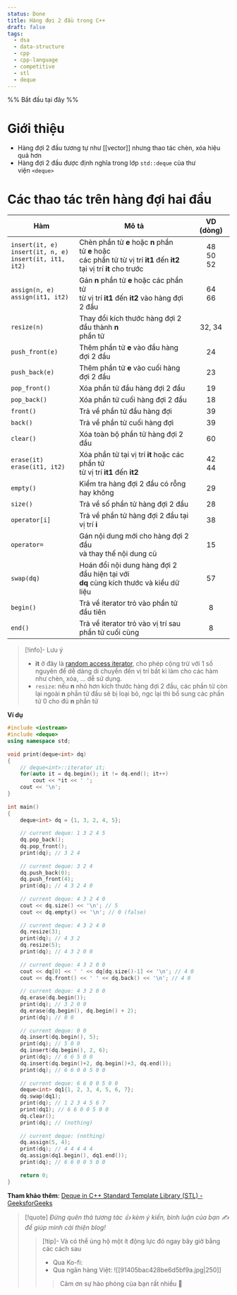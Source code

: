 ```yaml
---
status: Done
title: Hàng đợi 2 đầu trong C++
draft: false
tags:
  - dsa
  - data-structure
  - cpp
  - cpp-language
  - competitive
  - stl
  - deque
---
```

%% Bắt đầu tại đây %%
# Giới thiệu
- Hàng đợi 2 đầu tương tự như [[vector]] nhưng thao tác chèn, xóa hiệu quả hơn
- Hàng đợi 2 đầu được định nghĩa trong lớp `std::deque` của thư viện `<deque>`

# Các thao tác trên hàng đợi hai đầu

| Hàm                                                                 | Mô tả                                                                                                                            |     VD (dòng)      |
| ------------------------------------------------------------------- | -------------------------------------------------------------------------------------------------------------------------------- |:------------------:|
| `insert(it, e)`  <br>`insert(it, n, e)`  <br>`insert(it, it1, it2)` | Chèn phần tử **e** hoặc **n** phần tử **e** hoặc  <br>các phần tử từ vị trí **it1** đến **it2**  <br>tại vị trí **it** cho trước | 48  <br>50  <br>52 |
| `assign(n, e)`  <br>`assign(it1, it2)`                              | Gán **n** phần tử **e** hoặc các phần tử  <br>từ vị trí **it1** đến **it2** vào hàng đợi 2 đầu                                   |     64  <br>66     |
| `resize(n)`                                                         | Thay đổi kích thước hàng đợi 2 đầu thành **n**  <br>phần tử                                                                      |       32, 34       |
| `push_front(e)`                                                     | Thêm phần tử **e** vào đầu hàng đợi 2 đầu                                                                                        |         24         |
| `push_back(e)`                                                      | Thêm phần tử **e** vào cuối hàng đợi 2 đầu                                                                                       |         23         |
| `pop_front()`                                                       | Xóa phần tử đầu hàng đợi 2 đầu                                                                                                   |         19         |
| `pop_back()`                                                        | Xóa phần tử cuối hàng đợi 2 đầu                                                                                                  |         18         |
| `front()`                                                           | Trả về phần tử đầu hàng đợi                                                                                                      |         39         |
| `back()`                                                            | Trả về phần tử cuối hàng đợi                                                                                                     |         39         |
| `clear()`                                                           | Xóa toàn bộ phần tử hàng đợi 2 đầu                                                                                               |         60         |
| `erase(it)`  <br>`erase(it1, it2)`                                  | Xóa phần tử tại vị trí **it** hoặc các phần tử  <br>từ vị trí **it1** đến **it2**                                                |     42  <br>44     |
| `empty()`                                                           | Kiểm tra hàng đợi 2 đầu có rỗng hay không                                                                                        |         29         |
| `size()`                                                            | Trả về số phần tử hàng đợi 2 đầu                                                                                                 |         28         |
| `operator[i]`                                                       | Trả về phần tử hàng đợi 2 đầu tại vị trí **i**                                                                                   |         38         |
| `operator=`                                                         | Gán nội dung mới cho hàng đợi 2 đầu  <br>và thay thế nội dung cũ                                                                 |         15         |
| `swap(dq)`                                                          | Hoán đổi nội dung hàng đợi 2 đầu hiện tại với  <br>**dq** cùng kích thước và kiểu dữ liệu                                        |         57         |
| `begin()`                                                           | Trả về iterator trỏ vào phần tử đầu tiên                                                                                         |         8          |
| `end()`                                                             | Trả về iterator trỏ vào vị trí sau  <br>phần tử cuối cùng                                                                        |         8          |

> [!info]- Lưu ý
> - **it** ở đây là [random access iterator](https://www.geeksforgeeks.org/random-access-iterators-in-cpp/?ref=header_search), cho phép cộng trừ với 1 số nguyên để dễ dàng di chuyển đến vị trí bất kì làm cho các hàm như chèn, xóa, … dễ sử dụng.
> - `resize`: nếu **n** nhỏ hơn kích thước hàng đợi 2 đầu, các phần tử còn lại ngoài **n** phần tử đầu sẽ bị loại bỏ, ngc lại thì bổ sung các phần tử 0 cho đủ **n** phần tử

**Ví dụ**
```cpp
#include <iostream>
#include <deque>
using namespace std;
 
void print(deque<int> dq)
{
	// deque<int>::iterator it;
	for(auto it = dq.begin(); it != dq.end(); it++)
		cout << *it << ' ';
	cout << '\n';
}
 
int main()
{
	deque<int> dq = {1, 3, 2, 4, 5};
 
	// current deque: 1 3 2 4 5
	dq.pop_back();
	dq.pop_front();
	print(dq); // 3 2 4
 
	// current deque: 3 2 4 
	dq.push_back(0);
	dq.push_front(4);
	print(dq); // 4 3 2 4 0
 
	// current deque: 4 3 2 4 0
	cout << dq.size() << '\n'; // 5
	cout << dq.empty() << '\n'; // 0 (false)
 
	// current deque: 4 3 2 4 0
	dq.resize(3);
	print(dq); // 4 3 2
	dq.resize(5);
	print(dq); // 4 3 2 0 0
 
	// current deque: 4 3 2 0 0
	cout << dq[0] << ' ' << dq[dq.size()-1] << '\n'; // 4 0
	cout << dq.front() << ' ' << dq.back() << '\n'; // 4 0
 
	// current deque: 4 3 2 0 0
	dq.erase(dq.begin());
	print(dq); // 3 2 0 0
	dq.erase(dq.begin(), dq.begin() + 2);
	print(dq); // 0 0
 
	// current deque: 0 0
	dq.insert(dq.begin(), 5);
	print(dq); // 5 0 0
	dq.insert(dq.begin(), 2, 6);
	print(dq); // 6 6 5 0 0
	dq.insert(dq.begin()+2, dq.begin()+3, dq.end());
	print(dq); // 6 6 0 0 5 0 0 
 
	// current deque: 6 6 0 0 5 0 0
	deque<int> dq1{1, 2, 3, 4, 5, 6, 7};
	dq.swap(dq1);
	print(dq); // 1 2 3 4 5 6 7
	print(dq1); // 6 6 0 0 5 0 0
	dq.clear();
	print(dq); // (nothing)
 
	// current deque: (nothing)
	dq.assign(5, 4);
	print(dq); // 4 4 4 4 4
	dq.assign(dq1.begin(), dq1.end());
	print(dq); // 6 6 0 0 5 0 0
 
	return 0;
}
```

**Tham khảo thêm**: [Deque in C++ Standard Template Library (STL) - GeeksforGeeks](https://www.geeksforgeeks.org/deque-cpp-stl/)

> [!quote]
> *Đừng quên thả tương tác 👍 kèm ý kiến, bình luận của bạn ✍️ để giúp mình cải thiện blog!* 
> > [!tip]- Và có thể ủng hộ một ít động lực đó ngay bây giờ bằng các cách sau
> > - Qua Ko-fi: <script type='text/javascript' src='https://storage.ko-fi.com/cdn/widget/Widget_2.js'></script><script type='text/javascript'>kofiwidget2.init('Support Me', '#29abe0', 'M4M111S8CI');kofiwidget2.draw();</script>
> > - Qua ngân hàng Việt:
> >   ![[91405bac428be6d5bf9a.jpg|250]]
> > > Cảm ơn sự hào phóng của bạn rất nhiều 🥰